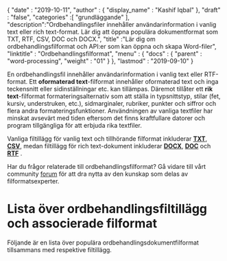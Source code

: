 {
  "date" : "2019-10-11",
  "author" : {
    "display_name" : "Kashif Iqbal"
},
  "draft" : "false",
  "categories" :[ "grundläggande" ],
  "description":"Ordbehandlingsfiler innehåller användarinformation i vanlig text eller rich text-format. Lär dig att öppna populära dokumentformat som TXT, RTF, CSV, DOC och DOCX.",
  "title" :"Lär dig om ordbehandlingsfilformat och API:er som kan öppna och skapa Word-filer",
  "linktitle" : "Ordbehandlingsfilformat",
  "menu" : {
    "docs" : {
      "parent" : "word-processing",
      "weight" : "01"
}
},
  "lastmod" : "2019-09-10"
}


En ordbehandlingsfil innehåller användarinformation i vanlig text eller RTF-format. Ett **oformaterad text**-filformat innehåller oformaterad text och inga teckensnitt eller sidinställningar etc. kan tillämpas. Däremot tillåter ett **rik text**-filformat formateringsalternativ som att ställa in typsnittstyp, stilar (fet, kursiv, understruken, etc.), sidmarginaler, rubriker, punkter och siffror och flera andra formateringsfunktioner. Användningen av vanliga textfiler har minskat avsevärt med tiden eftersom det finns kraftfullare datorer och program tillgängliga för att erbjuda rika textfiler.

Vanliga filtillägg för vanlig text och tillhörande filformat inkluderar **[TXT](/sv/word-processing/txt/)**, **[CSV](/sv/spreadsheet/csv/)**, medan filtillägg för rich text-dokument inkluderar **[DOCX](/sv/word-processing/docx/)**, **[DOC](/sv/word-processing/doc/)** och **[RTF](/sv/word-processing/rtf/)** .

Har du frågor relaterade till ordbehandlingsfilformat? Gå vidare till vårt community [forum](https://forum.fileformat.com/c/word-processing/5) för att dra nytta av den kunskap som delas av filformatsexperter.

# Lista över ordbehandlingsfiltillägg och associerade filformat

Följande är en lista över populära ordbehandlingsdokumentfilformat tillsammans med respektive filtillägg.

